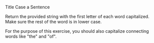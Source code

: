 Title Case a Sentence 

Return the provided string with the first 
letter of each word capitalized. Make sure 
the rest of the word is in lower case.

For the purpose of this exercise, you should 
also capitalize connecting words like "the" 
and "of".